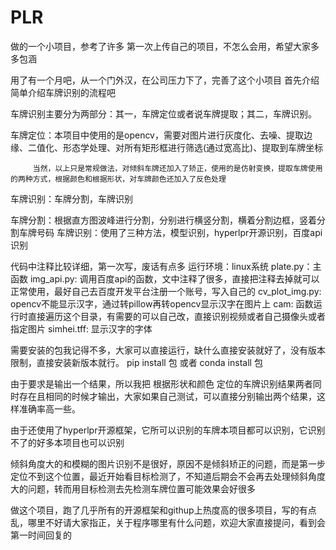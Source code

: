 # PLR
做的一个小项目，参考了许多
第一次上传自己的项目，不怎么会用，希望大家多多包涵

用了有一个月吧，从一个门外汉，在公司压力下了，完善了这个小项目
首先介绍简单介绍车牌识别的流程吧

车牌识别主要分为两部分：其一，车牌定位或者说车牌提取；其二，车牌识别。

车牌定位：本项目中使用的是opencv，需要对图片进行灰度化、去噪、提取边缘、二值化、形态学处理、对所有矩形框进行筛选(通过宽高比)、提取到车牌坐标
         
         当然，以上只是常规做法，对倾斜车牌还加入了矫正，使用的是仿射变换，提取车牌使用的两种方式，根据颜色和根据形状，对车牌颜色还加入了反色处理
        
车牌识别：车牌分割，车牌识别
  
  车牌分割：根据直方图波峰进行分割，分别进行横竖分割，横着分割边框，竖着分割车牌号码
  车牌识别：使用了三种方法，模型识别，hyperlpr开源识别，百度api识别

代码中注释比较详细，第一次写，废话有点多
运行环境：linux系统
plate.py：主函数
img_api.py: 调用百度api的函数，文中注释了很多，直接把注释去掉就可以正常使用，最好自己去百度开发平台注册一个账号，写入自己的
cv_plot_img.py: opencv不能显示汉字，通过转pillow再转opencv显示汉字在图片上
cam: 函数运行时直接遍历这个目录，有需要的可以自己改，直接识别视频或者自己摄像头或者指定图片
simhei.tff: 显示汉字的字体

需要安装的包我记得不多，大家可以直接运行，缺什么直接安装就好了，没有版本限制，直接安装新版本就行。
pip install 包 或者 conda install 包

由于要求是输出一个结果，所以我把 根据形状和颜色 定位的车牌识别结果两者同时存在且相同的时候才输出，大家如果自己测试，可以直接分别输出两个结果，这样准确率高一些。


由于还使用了hyperlpr开源框架，它所可以识别的车牌本项目都可以识别，它识别不了的好多本项目也可以识别

倾斜角度大的和模糊的图片识别不是很好，原因不是倾斜矫正的问题，而是第一步定位不到这个位置，最近开始看目标检测了，不知道后期会不会再去处理倾斜角度大的问题，转而用目标检测去先检测车牌位置可能效果会好很多

做这个项目，跑了几乎所有的开源框架和githup上热度高的很多项目，写的有点乱，哪里不好请大家指正，关于程序哪里有什么问题，欢迎大家直接提问，看到会第一时间回复的
  
  
